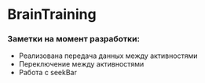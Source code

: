 # BrainTraining

### Заметки на момент разработки:
* Реализована передача данных между активностями
* Переключение между активностями
* Работа с seekBar
